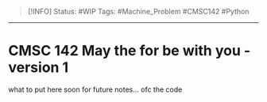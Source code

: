 > [!INFO]
> Status: #WIP
> Tags: #Machine_Problem #CMSC142 #Python

----
# CMSC 142 May the for be with you - version 1
 what to put here soon for future notes... ofc the code